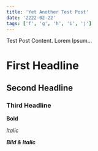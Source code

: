 ```yaml
---
title: 'Yet Another Test Post'
date: '2222-02-22'
tags: ['f', 'g', 'h', 'i', 'j']
---
```


Test Post Content.
Lorem Ipsum...

# First Headline

## Second Headline

### Third Headline

**Bold**

_Italic_

**_Bild & Italic_**
